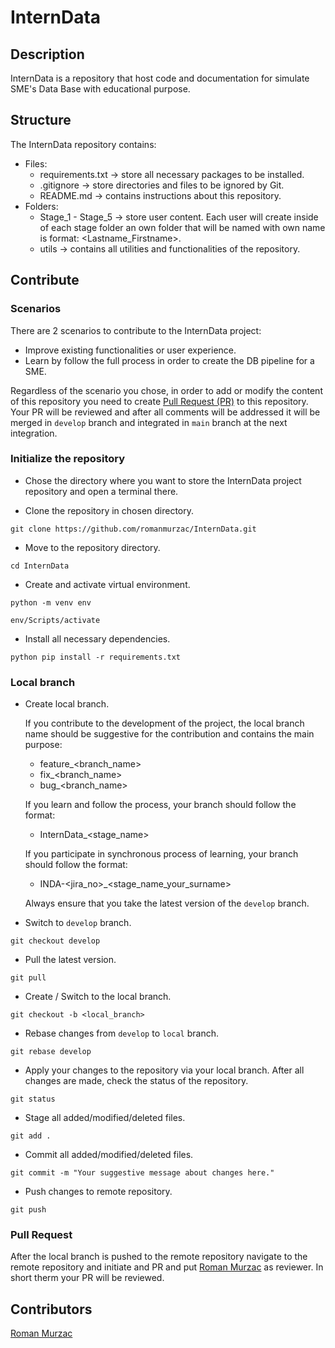 # InternData

## Description
InternData is a repository that host code and documentation for simulate SME's Data Base with educational purpose.

## Structure
The InternData repository contains:
* Files:
    * requirements.txt -> store all necessary packages to be installed.
    * .gitignore -> store directories and files to be ignored by Git.
    * README.md -> contains instructions about this repository.
* Folders:
    * Stage_1 - Stage_5 -> store user content. Each user will create inside of each stage folder an own folder that will be named with own name is format: <Lastname_Firstname>.
    * utils -> contains all utilities and functionalities of the repository.

## Contribute

### Scenarios
There are 2 scenarios to contribute to the InternData project:
* Improve existing functionalities or user experience.
* Learn by follow the full process in order to create the DB pipeline for a SME.


Regardless of the scenario you chose, in order to add or modify the content of this repository you need to create [Pull Request (PR)](https://docs.github.com/en/pull-requests/collaborating-with-pull-requests/proposing-changes-to-your-work-with-pull-requests/about-pull-requests) to this repository. Your PR will be reviewed and after all comments will be addressed it will be merged in `develop` branch and integrated in `main` branch at the next integration.

### Initialize the repository
* Chose the directory where you want to store the InternData project repository and open a terminal there.

* Clone the repository in chosen directory.

```
git clone https://github.com/romanmurzac/InternData.git
```

* Move to the repository directory.
```
cd InternData
```

* Create and activate virtual environment.
```
python -m venv env

env/Scripts/activate   
```

* Install all necessary dependencies.
```
python pip install -r requirements.txt
```


### Local branch
* Create local branch.

    If you contribute to the development of the project, the local branch name should be suggestive for the contribution and contains the main purpose:
    * feature_<branch_name>
    * fix_<branch_name>
    * bug_<branch_name>

    If you learn and follow the process, your branch should follow the format:
    * InternData_<stage_name>
    
    If you participate in synchronous process of learning, your branch should follow the format:
    * INDA-<jira_no>_<stage_name_your_surname>

    Always ensure that you take the latest version of the `develop` branch.

* Switch to `develop` branch.
```
git checkout develop
```

* Pull the latest version.
```
git pull
```

* Create / Switch to the local branch.
```
git checkout -b <local_branch>
```

* Rebase changes from `develop` to `local` branch.
```
git rebase develop
```

* Apply your changes to the repository via your local branch. After all changes are made, check the status of the repository.
```
git status
```

* Stage all added/modified/deleted files.
```
git add .
```

* Commit all added/modified/deleted files.
```
git commit -m "Your suggestive message about changes here."
```

* Push changes to remote repository.
```
git push
```

### Pull Request
After the local branch is pushed to the remote repository navigate to the remote repository and initiate and PR and put [Roman Murzac](https://github.com/romanmurzac) as reviewer. In short therm your PR will be reviewed.

## Contributors
[Roman Murzac](https://github.com/romanmurzac)
